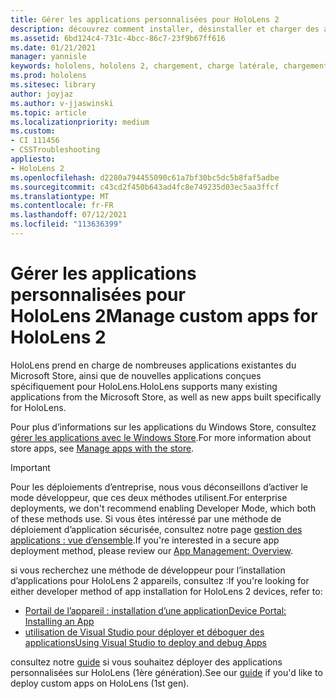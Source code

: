 ```yaml
---
title: Gérer les applications personnalisées pour HoloLens 2
description: découvrez comment installer, désinstaller et charger des applications holographiques personnalisées sur des appareils HoloLens 2 à l’aide du portail des appareils et Visual Studio.
ms.assetid: 6bd124c4-731c-4bcc-86c7-23f9b67ff616
ms.date: 01/21/2021
manager: yannisle
keywords: hololens, hololens 2, chargement, charge latérale, chargement secondaire, Store, UWP, application, installer
ms.prod: hololens
ms.sitesec: library
author: joyjaz
ms.author: v-jjaswinski
ms.topic: article
ms.localizationpriority: medium
ms.custom:
- CI 111456
- CSSTroubleshooting
appliesto:
- HoloLens 2
ms.openlocfilehash: d2280a794455090c61a7bf30bc5dc5b8faf5adbe
ms.sourcegitcommit: c43cd2f450b643ad4fc8e749235d03ec5aa3ffcf
ms.translationtype: MT
ms.contentlocale: fr-FR
ms.lasthandoff: 07/12/2021
ms.locfileid: "113636399"
---
```

# <a name="manage-custom-apps-for-hololens-2"></a><span data-ttu-id="4bd3f-104">Gérer les applications personnalisées pour HoloLens 2</span><span class="sxs-lookup"><span data-stu-id="4bd3f-104">Manage custom apps for HoloLens 2</span></span>

<span data-ttu-id="4bd3f-105">HoloLens prend en charge de nombreuses applications existantes du Microsoft Store, ainsi que de nouvelles applications conçues spécifiquement pour HoloLens.</span><span class="sxs-lookup"><span data-stu-id="4bd3f-105">HoloLens supports many existing applications from the Microsoft Store, as well as new apps built specifically for HoloLens.</span></span> 

<span data-ttu-id="4bd3f-106">Pour plus d’informations sur les applications du Windows Store, consultez [gérer les applications avec le Windows Store](holographic-store-apps.md).</span><span class="sxs-lookup"><span data-stu-id="4bd3f-106">For more information about store apps, see [Manage apps with the store](holographic-store-apps.md).</span></span>

> [!IMPORTANT]
> <span data-ttu-id="4bd3f-107">Pour les déploiements d’entreprise, nous vous déconseillons d’activer le mode développeur, que ces deux méthodes utilisent.</span><span class="sxs-lookup"><span data-stu-id="4bd3f-107">For enterprise deployments, we don't recommend enabling Developer Mode, which both of these methods use.</span></span> <span data-ttu-id="4bd3f-108">Si vous êtes intéressé par une méthode de déploiement d’application sécurisée, consultez notre page [gestion des applications : vue d’ensemble](app-deploy-overview.md).</span><span class="sxs-lookup"><span data-stu-id="4bd3f-108">If you're interested in a secure app deployment method, please review our [App Management: Overview](app-deploy-overview.md).</span></span>

<span data-ttu-id="4bd3f-109">si vous recherchez une méthode de développeur pour l’installation d’applications pour HoloLens 2 appareils, consultez :</span><span class="sxs-lookup"><span data-stu-id="4bd3f-109">If you're looking for either developer method of app installation for HoloLens 2 devices, refer to:</span></span>

- [<span data-ttu-id="4bd3f-110">Portail de l’appareil : installation d’une application</span><span class="sxs-lookup"><span data-stu-id="4bd3f-110">Device Portal: Installing an App</span></span>](/windows/mixed-reality/develop/platform-capabilities-and-apis/using-the-windows-device-portal#installing-an-app)
- [<span data-ttu-id="4bd3f-111">utilisation de Visual Studio pour déployer et déboguer des applications</span><span class="sxs-lookup"><span data-stu-id="4bd3f-111">Using Visual Studio to deploy and debug Apps</span></span>](/windows/mixed-reality/develop/platform-capabilities-and-apis/using-visual-studio)

<span data-ttu-id="4bd3f-112">consultez notre [guide](holographic-custom-apps.md) si vous souhaitez déployer des applications personnalisées sur HoloLens (1ère génération).</span><span class="sxs-lookup"><span data-stu-id="4bd3f-112">See our [guide](holographic-custom-apps.md) if you'd like to deploy custom apps on HoloLens (1st gen).</span></span>
